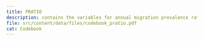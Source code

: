 ```yaml
---
title: PRATIO
description: contains the variables for annual migration prevalence ratio
file: src/content/data/files/codebook_pratio.pdf
cat: Codebook
---
```

